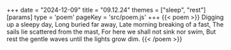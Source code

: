 +++
date = "2024-12-09"
title = "09.12.24"
themes = ["sleep", "rest"]
[params]
  type = 'poem'
  pageKey = 'src/poem.js'
+++
{{< poem >}}
Digging up a sleepy day,
Long buried far away,
Late morning breaking of a fast,
The sails lie scattered from the mast,
For here we shall not sink nor swim,
But rest the gentle waves until the lights grow dim.
{{< /poem >}}